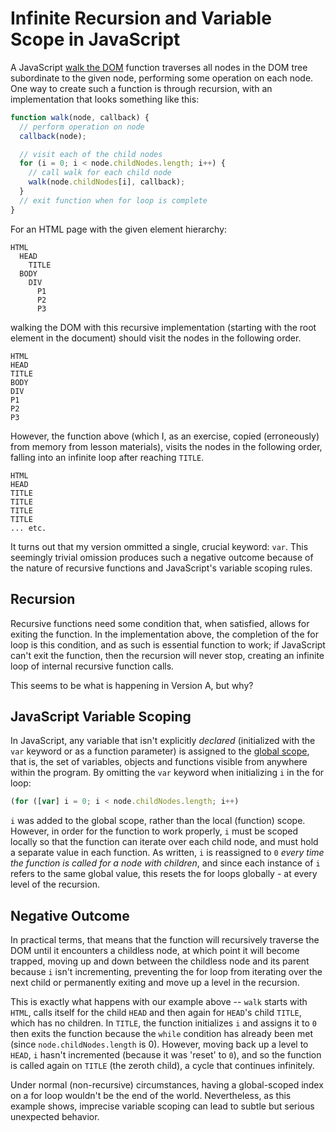 # Infinite Recursion and Variable Scope in JavaScript

A JavaScript <a href="http://www.quirksmode.org/dom/intro.html#walk"> walk the DOM</a> function traverses all nodes in the DOM tree subordinate to the given node, performing some operation on each node.  One way to create such a function is through recursion, with an implementation that looks something like this:

```javascript
function walk(node, callback) {
  // perform operation on node
  callback(node);

  // visit each of the child nodes
  for (i = 0; i < node.childNodes.length; i++) {
    // call walk for each child node
    walk(node.childNodes[i], callback);
  }
  // exit function when for loop is complete
}
```

For an HTML page with the given element hierarchy:

```
HTML
  HEAD
    TITLE
  BODY
    DIV
      P1
      P2
      P3
```

walking the DOM with this recursive implementation (starting with the root element in the document) should visit the nodes in the following order.

```
HTML
HEAD
TITLE
BODY
DIV
P1
P2
P3
```

However, the function above (which I, as an exercise, copied (erroneously) from memory from lesson materials), visits the nodes in the following order, falling into an infinite loop after reaching `TITLE`.

```
HTML
HEAD
TITLE
TITLE
TITLE
TITLE
... etc.
```

It turns out that my version ommitted a single, crucial keyword: `var`.  This seemingly trivial omission produces such a negative outcome because of the nature of recursive functions and JavaScript's variable scoping rules.

## Recursion

Recursive functions need some condition that, when satisfied, allows for exiting the function.  In the implementation above, the completion of the for loop is this condition, and as such is essential function to work; if JavaScript can't exit the function, then the recursion will never stop, creating an infinite loop of internal recursive function calls.

This seems to be what is happening in Version A, but why?

## JavaScript Variable Scoping

In JavaScript, any variable that isn't explicitly *declared* (initialized with the `var` keyword or as a function parameter) is assigned to the <a href="https://developer.mozilla.org/en-US/docs/Glossary/Global_scope">global scope</a>, that is, the set of variables, objects and functions visible from anywhere within the program.  By omitting the `var` keyword when initializing `i` in the for loop:

```javascript
(for ([var] i = 0; i < node.childNodes.length; i++)
```

`i` was added to the global scope, rather than the local (function) scope.  However, in order for the function to work properly, `i` must be scoped locally so that the function can iterate over each child node, and must hold a separate value in each function. As written, `i` is reassigned to `0` *every time the function is called for a node with children*, and since each instance of `i` refers to the same global value, this resets the for loops globally - at every level of the recursion.

## Negative Outcome

In practical terms, that means that the function will recursively traverse the DOM until it encounters a childless node, at which point it will become trapped, moving up and down between the childless node and its parent because `i` isn't incrementing, preventing the for loop from iterating over the next child or permanently exiting and move up a level in the recursion.

This is exactly what happens with our example above -- `walk` starts with `HTML`, calls itself for the child `HEAD` and then again for `HEAD`'s child `TITLE`, which has no children.  In `TITLE`, the function initializes `i` and assigns it to `0` then exits the function because the `while` condition has already been met (since `node.childNodes.length` is 0).  However, moving back up a level to `HEAD`, `i` hasn't incremented (because it was 'reset' to `0`), and so the function is called again on `TITLE` (the zeroth child), a cycle that continues infinitely.

Under normal (non-recursive) circumstances, having a global-scoped index on a for loop wouldn't be the end of the world.  Nevertheless, as this example shows, imprecise variable scoping can lead to subtle but serious unexpected behavior.